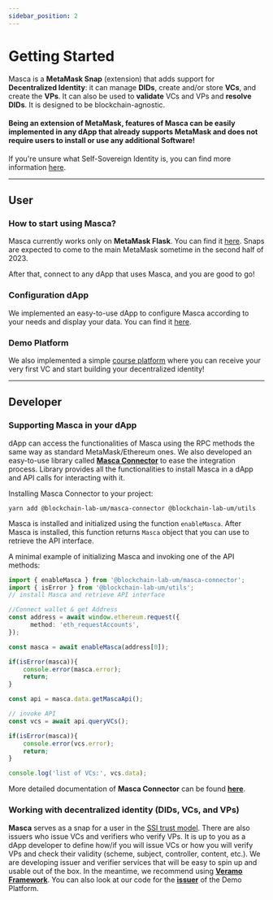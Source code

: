 ```yaml
---
sidebar_position: 2
---
```


# Getting Started

Masca is a **MetaMask Snap** (extension) that adds support for **Decentralized Identity**: it can manage **DIDs**, create and/or store **VCs**, and create the **VPs**. It can also be used to **validate** VCs and VPs and **resolve DIDs**. It is designed to be blockchain-agnostic.

#### Being an extension of MetaMask, features of Masca can be easily implemented in any dApp that already supports MetaMask and does not require users to install or use any additional Software!

If you're unsure what Self-Sovereign Identity is, you can find more information [here](category/self-sovereign-identity-ssi).

---

## User

### How to start using Masca?

Masca currently works only on **MetaMask Flask**. You can find it [here](https://metamask.io/flask/). Snaps are expected to come to the main MetaMask sometime in the second half of 2023.

After that, connect to any dApp that uses Masca, and you are good to go!

### Configuration dApp

We implemented an easy-to-use dApp to configure Masca according to your needs and display your data. You can find it [here](https://github.com/blockchain-lab-um/masca).

### Demo Platform

We also implemented a simple [course platform](https://blockchain-lab-um.github.io/course-dapp/) where you can receive your very first VC and start building your decentralized identity!

---

## Developer

### Supporting Masca in your dApp

dApp can access the functionalities of Masca using the RPC methods the same way as standard MetaMask/Ethereum ones. We also developed an easy-to-use library called **[Masca Connector](libraries/masca-connector)** to ease the integration process. Library provides all the functionalities to install Masca in a dApp and API calls for interacting with it.

Installing Masca Connector to your project:

```shell
yarn add @blockchain-lab-um/masca-connector @blockchain-lab-um/utils
```

Masca is installed and initialized using the function `enableMasca`. After Masca is installed, this function returns `Masca` object that you can use to retrieve the API interface.

A minimal example of initializing Masca and invoking one of the API methods:

```typescript
import { enableMasca } from '@blockchain-lab-um/masca-connector';
import { isError } from '@blockchain-lab-um/utils';
// install Masca and retrieve API interface

//Connect wallet & get Address
const address = await window.ethereum.request({
      method: 'eth_requestAccounts',
});

const masca = await enableMasca(address[0]);

if(isError(masca)){
    console.error(masca.error);
    return;
}

const api = masca.data.getMascaApi();

// invoke API
const vcs = await api.queryVCs();

if(isError(masca)){
    console.error(vcs.error);
    return;
}

console.log('list of VCs:', vcs.data);
```

More detailed documentation of **Masca Connector** can be found **[here](libraries/masca-connector)**.

### Working with decentralized identity (DIDs, VCs, and VPs)

**Masca** serves as a snap for a user in the [SSI trust model](ssi/trust-model.md). There are also issuers who issue VCs and verifiers who verify VPs. It is up to you as a dApp developer to define how/if you will issue VCs or how you will verify VPs and check their validity (scheme, subject, controller, content, etc.). We are developing issuer and verifier services that will be easy to spin up and usable out of the box. In the meantime, we recommend using **[Veramo Framework](https://veramo.io/)**. You can also look at our code for the **[issuer](https://github.com/blockchain-lab-um/course-backend)** of the Demo Platform.
